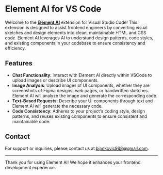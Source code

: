 # Element AI for VS Code

Welcome to the [**Element AI**](https://elementai.dev/) extension for Visual Studio Code! This extension is designed to assist frontend engineers by converting visual sketches and design elements into clean, maintainable HTML and CSS code. Element AI leverages AI to understand design patterns, code styles, and existing components in your codebase to ensure consistency and efficiency.

## Features

- **Chat Functionality**: Interact with Element AI directly within VSCode to upload images or describe UI components.
- **Image Analysis**: Upload images of UI components, whether they are screenshots of Figma designs, web pages, or handwritten sketches. Element AI will analyze the image and generate the corresponding code.
- **Text-Based Requests**: Describe your UI components through text and Element AI will generate the necessary code.
- **Code Consistency**: Adheres to your project's coding style, design patterns, and reuses existing components to ensure consistent and maintainable code.

## Contact

For support or inquiries, please contact us at [bjankovic998@gmail.com](mailto:bjankovic998@gmail.com).

---

Thank you for using Element AI! We hope it enhances your frontend development experience.
